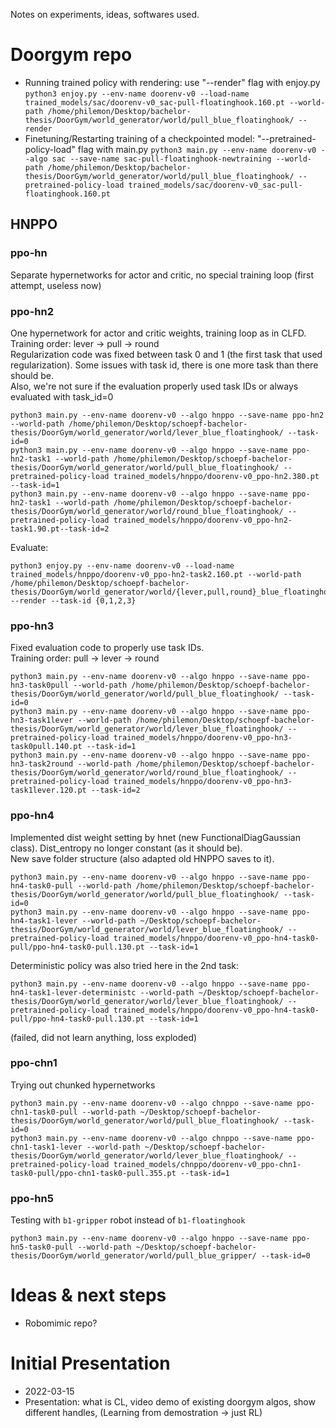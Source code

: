 Notes on experiments, ideas, softwares used.

# Doorgym repo

- Running trained policy with rendering: use "--render" flag with enjoy.py
  `python3 enjoy.py --env-name doorenv-v0 --load-name trained_models/sac/doorenv-v0_sac-pull-floatinghook.160.pt --world-path /home/philemon/Desktop/bachelor-thesis/DoorGym/world_generator/world/pull_blue_floatinghook/ --render`
- Finetuning/Restarting training of a checkpointed model: "--pretrained-policy-load" flag with main.py
  `python3 main.py --env-name doorenv-v0 --algo sac --save-name sac-pull-floatinghook-newtraining --world-path /home/philemon/Desktop/bachelor-thesis/DoorGym/world_generator/world/pull_blue_floatinghook/ --pretrained-policy-load trained_models/sac/doorenv-v0_sac-pull-floatinghook.160.pt`

## HNPPO

### ppo-hn

Separate hypernetworks for actor and critic, no special training loop (first attempt, useless now)

### ppo-hn2

One hypernetwork for actor and critic weights, training loop as in CLFD.  
Training order: lever -> pull -> round  
Regularization code was fixed between task 0 and 1 (the first task that used regularization). Some issues with task id, there is one more task than there should be.  
Also, we're not sure if the evaluation properly used task IDs or always evaluated with task_id=0


    python3 main.py --env-name doorenv-v0 --algo hnppo --save-name ppo-hn2 --world-path /home/philemon/Desktop/schoepf-bachelor-thesis/DoorGym/world_generator/world/lever_blue_floatinghook/ --task-id=0
    python3 main.py --env-name doorenv-v0 --algo hnppo --save-name ppo-hn2-task1 --world-path /home/philemon/Desktop/schoepf-bachelor-thesis/DoorGym/world_generator/world/pull_blue_floatinghook/ --pretrained-policy-load trained_models/hnppo/doorenv-v0_ppo-hn2.380.pt --task-id=1
    python3 main.py --env-name doorenv-v0 --algo hnppo --save-name ppo-hn2-task1 --world-path /home/philemon/Desktop/schoepf-bachelor-thesis/DoorGym/world_generator/world/round_blue_floatinghook/ --pretrained-policy-load trained_models/hnppo/doorenv-v0_ppo-hn2-task1.90.pt--task-id=2

Evaluate:

    python3 enjoy.py --env-name doorenv-v0 --load-name trained_models/hnppo/doorenv-v0_ppo-hn2-task2.160.pt --world-path /home/philemon/Desktop/schoepf-bachelor-thesis/DoorGym/world_generator/world/{lever,pull,round}_blue_floatinghook --render --task-id {0,1,2,3}
   
### ppo-hn3

Fixed evaluation code to properly use task IDs.  
Training order: pull -> lever -> round

    python3 main.py --env-name doorenv-v0 --algo hnppo --save-name ppo-hn3-task0pull --world-path /home/philemon/Desktop/schoepf-bachelor-thesis/DoorGym/world_generator/world/pull_blue_floatinghook/ --task-id=0
    python3 main.py --env-name doorenv-v0 --algo hnppo --save-name ppo-hn3-task1lever --world-path /home/philemon/Desktop/schoepf-bachelor-thesis/DoorGym/world_generator/world/lever_blue_floatinghook/ --pretrained-policy-load trained_models/hnppo/doorenv-v0_ppo-hn3-task0pull.140.pt --task-id=1
    python3 main.py --env-name doorenv-v0 --algo hnppo --save-name ppo-hn3-task2round --world-path /home/philemon/Desktop/schoepf-bachelor-thesis/DoorGym/world_generator/world/round_blue_floatinghook/ --pretrained-policy-load trained_models/hnppo/doorenv-v0_ppo-hn3-task1lever.120.pt --task-id=2

### ppo-hn4

Implemented dist weight setting by hnet (new FunctionalDiagGaussian class). Dist_entropy no longer constant (as it should be).  
New save folder structure (also adapted old HNPPO saves to it).

    python3 main.py --env-name doorenv-v0 --algo hnppo --save-name ppo-hn4-task0-pull --world-path /home/philemon/Desktop/schoepf-bachelor-thesis/DoorGym/world_generator/world/pull_blue_floatinghook/ --task-id=0
    python3 main.py --env-name doorenv-v0 --algo hnppo --save-name ppo-hn4-task1-lever --world-path ~/Desktop/schoepf-bachelor-thesis/DoorGym/world_generator/world/lever_blue_floatinghook/ --pretrained-policy-load trained_models/hnppo/doorenv-v0_ppo-hn4-task0-pull/ppo-hn4-task0-pull.130.pt --task-id=1

Deterministic policy was also tried here in the 2nd task:

    python3 main.py --env-name doorenv-v0 --algo hnppo --save-name ppo-hn4-task1-lever-deterministc --world-path ~/Desktop/schoepf-bachelor-thesis/DoorGym/world_generator/world/lever_blue_floatinghook/ --pretrained-policy-load trained_models/hnppo/doorenv-v0_ppo-hn4-task0-pull/ppo-hn4-task0-pull.130.pt --task-id=1 

(failed, did not learn anything, loss exploded)

### ppo-chn1

Trying out chunked hypernetworks

    python3 main.py --env-name doorenv-v0 --algo chnppo --save-name ppo-chn1-task0-pull --world-path ~/Desktop/schoepf-bachelor-thesis/DoorGym/world_generator/world/pull_blue_floatinghook/ --task-id=0
    python3 main.py --env-name doorenv-v0 --algo chnppo --save-name ppo-chn1-task1-lever --world-path ~/Desktop/schoepf-bachelor-thesis/DoorGym/world_generator/world/lever_blue_floatinghook/ --pretrained-policy-load trained_models/chnppo/doorenv-v0_ppo-chn1-task0-pull/ppo-chn1-task0-pull.355.pt --task-id=1

### ppo-hn5

Testing with `b1-gripper` robot instead of `b1-floatinghook`

    python3 main.py --env-name doorenv-v0 --algo hnppo --save-name ppo-hn5-task0-pull --world-path ~/Desktop/schoepf-bachelor-thesis/DoorGym/world_generator/world/pull_blue_gripper/ --task-id=0

# Ideas & next steps

- Robomimic repo?

# Initial Presentation

- 2022-03-15
- Presentation: what is CL, video demo of existing doorgym algos, show different handles, (Learning from demostration -> just RL)
